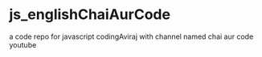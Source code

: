 # js_englishChaiAurCode
a code repo for javascript codingAviraj with channel named chai aur code youtube
